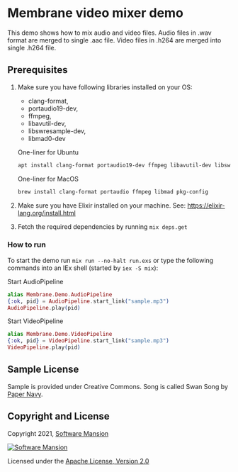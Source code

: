 # Membrane video mixer demo

This demo shows how to mix audio and video files.
Audio files in .wav format are merged to single .aac file.
Video files in .h264 are merged into single .h264 file.

## Prerequisites

1. Make sure you have following libraries installed on your OS:
   * clang-format, 
   * portaudio19-dev, 
   * ffmpeg, 
   * libavutil-dev, 
   * libswresample-dev, 
   * libmad0-dev
   
    One-liner for Ubuntu
    ```bash
    apt install clang-format portaudio19-dev ffmpeg libavutil-dev libswresample-dev libmad0-dev
    ```
    One-liner for MacOS
    ```bash
    brew install clang-format portaudio ffmpeg libmad pkg-config
    ```
1. Make sure you have Elixir installed on your machine. See: https://elixir-lang.org/install.html
1. Fetch the required dependencies by running `mix deps.get`

### How to run

To start the demo run `mix run --no-halt run.exs` or type the following commands into an IEx shell (started by `iex -S mix`):

Start AudioPipeline
```elixir
alias Membrane.Demo.AudioPipeline
{:ok, pid} = AudioPipeline.start_link("sample.mp3")
AudioPipeline.play(pid)
```
Start VideoPipeline
```elixir
alias Membrane.Demo.VideoPipeline
{:ok, pid} = VideoPipeline.start_link("sample.mp3")
VideoPipeline.play(pid)
```

## Sample License

Sample is provided under Creative Commons. Song is called Swan Song by [Paper Navy](https://papernavy.bandcamp.com/album/all-grown-up).

## Copyright and License

Copyright 2021, [Software Mansion](https://swmansion.com/?utm_source=git&utm_medium=readme&utm_campaign=membrane)

[![Software Mansion](https://membraneframework.github.io/static/logo/swm_logo_readme.png)](https://swmansion.com/?utm_source=git&utm_medium=readme&utm_campaign=membrane)

Licensed under the [Apache License, Version 2.0](LICENSE)
